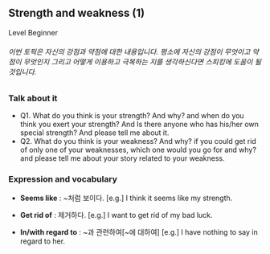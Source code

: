 ## Strength and weakness (1)
Level Beginner
###### 이번 토픽은 자신의 강점과 약점에 대한 내용입니다. 평소에 자신의 강점이 무엇이고 약점이 무엇인지 그리고 어떻게 이용하고 극복하는 지를 생각하신다면 스피킹에 도움이 될 것입니다.

### Talk about it
- Q1. What do you think is your strength? And why? and when do you think you exert your strength? And Is there anyone who has his/her own special strength? And please tell me about it.- Q2. What do you think is your weakness? And why? if you could get rid of only one of your weaknesses, which one would you go for and why? and please tell me about your story related to your weakness.
### Expression and vocabulary
- **Seems like** : ~처럼 보이다.
[e.g.] I think it seems like my strength.

- **Get rid of** : 제거하다.
[e.g.] I want to get rid of my bad luck.

- **In/with regard to** : ~과 관련하여[~에 대하여]
[e.g.] I have nothing to say in regard to her.


